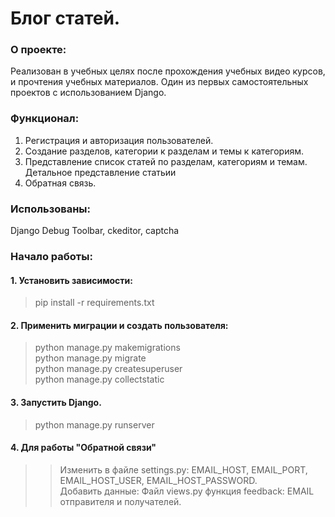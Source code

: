 # Блог статей.

### О проекте:

Реализован в учебных целях после прохождения учебных видео курсов, и прочтения учебных материалов. 
Один из первых самостоятельных проектов с использованием Django.

### Функционал:

1. Регистрация и авторизация пользователей.
2. Создание разделов, категории к разделам и темы к категориям.
3. Представление список статей по разделам, категориям и темам. Детальное представление статьии
4. Обратная связь.

### Использованы:

Django Debug Toolbar, ckeditor, captcha

### Начало работы:

#### 1. Установить зависимости:

> pip install -r requirements.txt

#### 2. Применить миграции и создать пользователя:

> python manage.py makemigrations \
> python manage.py migrate \
> python manage.py createsuperuser \
> python manage.py collectstatic

#### 3. Запустить Django.

> python manage.py runserver

#### 4. Для работы "Обратной связи"

> > Изменить в файле settings.py: EMAIL_HOST, EMAIL_PORT, EMAIL_HOST_USER,
> EMAIL_HOST_PASSWORD.\
> Добавить данные: Файл views.py функция feedback: EMAIL отправителя и получателей.